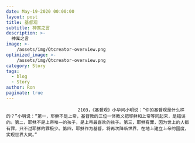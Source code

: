 ```yaml
---
date: May-19-2020 00:00:00
layout: post
title: 基督观
subtitle: 神寓之言
description: >-
  神寓之言
image: >-
    /assets/img/Qtcreator-overview.png
optimized_image: >-
    /assets/img/Qtcreator-overview.png
category: Story
tags:
  - blog
  - Story
author: Ron
paginate: true
---
```


							　　2103，《基督观》小华问小明说：“你的基督观是什么样的？”小明说：“第一，耶稣不是上帝，基督教的三位一体教义把耶稣和上帝等同起来，是错误的。第二，耶稣不是上帝唯一的孩子，是上帝最喜欢的孩子。第三，耶稣有罪，因为世上的人都有罪，只不过耶稣的罪极少。第四，耶稣作为基督，将再次降临世界，在地上建立上帝的国度，实现世界大同。”
							
							
						